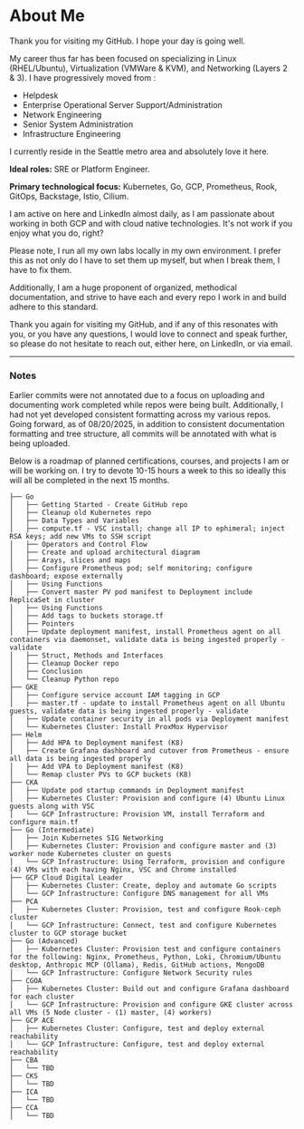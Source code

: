 # About Me

Thank you for visiting my GitHub. I hope your day is going well.

My career thus far has been focused on specializing in Linux (RHEL/Ubuntu), Virtualization (VMWare & KVM), and Networking (Layers 2 & 3). I have progressively moved from :

- Helpdesk
- Enterprise Operational Server Support/Administration
- Network Engineering
- Senior System Administration
- Infrastructure Engineering

I currently reside in the Seattle metro area and absolutely love it here.

**Ideal roles:** SRE or Platform Engineer.

**Primary technological focus:** Kubernetes, Go, GCP, Prometheus, Rook, GitOps, Backstage, Istio, Cilium.

I am active on here and LinkedIn almost daily, as I am passionate about working in both GCP and with cloud native technologies. It's not work if you enjoy what you do, right?

Please note, I run all my own labs locally in my own environment. I prefer this as not only do I have to set them up myself, but when I break them, I have to fix them. 

Additionally, I am a huge proponent of organized, methodical documentation, and strive to have each and every repo I work in and build adhere to this standard.

Thank you again for visiting my GitHub, and if any of this resonates with you, or you have any questions, I would love to connect and speak further, so please do not hesitate to reach out, either here, on LinkedIn, or via email.

---

### Notes
Earlier commits were not annotated due to a focus on uploading and documenting work completed while repos were being built. Additionally, I had not yet developed consistent formatting across my various repos. 
Going forward, as of 08/20/2025, in addition to consistent documentation formatting and tree structure, all commits will be annotated with what is being uploaded.

Below is a roadmap of planned certifications, courses, and projects I am or will be working on. I try to devote 10-15 hours a week to this so ideally this will all be completed in the next 15 months.

```
├── Go 
│   ├── Getting Started - Create GitHub repo
│   ├── Cleanup old Kubernetes repo
│   ├── Data Types and Variables
│   ├── compute.tf - VSC install; change all IP to ephimeral; inject RSA keys; add new VMs to SSH script
│   ├── Operators and Control Flow
│   ├── Create and upload architectural diagram
│   ├── Arays, slices and maps
│   ├── Configure Prometheus pod; self monitoring; configure dashboard; expose externally 
│   ├── Using Functions
│   ├── Convert master PV pod manifest to Deployment include ReplicaSet in cluster 
│   ├── Using Functions
│   ├── Add tags to buckets storage.tf 
│   ├── Pointers
│   ├── Update deployment manifest, install Prometheus agent on all containers via daemonset, validate data is being ingested properly - validate
│   ├── Struct, Methods and Interfaces
│   ├── Cleanup Docker repo
│   ├── Conclusion
│   └── Cleanup Python repo
├── GKE
│   ├── Configure service account IAM tagging in GCP 
│   ├── master.tf - update to install Prometheus agent on all Ubuntu guests, validate data is being ingested properly - validate
│   ├── Update container security in all pods via Deployment manifest
│   └── Kubernetes Cluster: Install ProxMox Hypervisor
├── Helm
│   ├── Add HPA to Deployment manifest (K8)
│   ├── Create Grafana dashboard and cutover from Prometheus - ensure all data is being ingested properly 
│   ├── Add VPA to Deployment manifest (K8)
│   └── Remap cluster PVs to GCP buckets (K8)
├── CKA
│   ├── Update pod startup commands in Deployment manifest
│   ├── Kubernetes Cluster: Provision and configure (4) Ubuntu Linux guests along with VSC
│   └── GCP Infrastructure: Provision VM, install Terraform and configure main.tf
├── Go (Intermediate)
│   ├── Join Kubernetes SIG Networking
│   ├── Kubernetes Cluster: Provision and configure master and (3) worker node Kubernetes cluster on guests 
│   └── GCP Infrastructure: Using Terraform, provision and configure (4) VMs with each having Nginx, VSC and Chrome installed
├── GCP Cloud Digital Leader
│   ├── Kubernetes Cluster: Create, deploy and automate Go scripts
│   └── GCP Infrastructure: Configure DNS management for all VMs
├── PCA
│   ├── Kubernetes Cluster: Provision, test and configure Rook-ceph cluster
│   └── GCP Infrastructure: Connect, test and configure Kubernetes cluster to GCP storage bucket
├── Go (Advanced)
│   ├── Kubernetes Cluster: Provision test and configure containers for the following: Nginx, Prometheus, Python, Loki, Chromium/Ubuntu desktop, Anthropic MCP (Ollama), Redis, GitHub actions, MongoDB 
│   └── GCP Infrastructure: Configure Network Security rules
├── CGOA
│   ├── Kubernetes Cluster: Build out and configure Grafana dashboard for each cluster 
│   └── GCP Infrastructure: Provision and configure GKE cluster across all VMs (5 Node cluster - (1) master, (4) workers)
├── GCP ACE
│   ├── Kubernetes Cluster: Configure, test and deploy external reachability
│   └── GCP Infrastructure: Configure, test and deploy external reachability
├── CBA
│   └── TBD
├── CKS
│   └── TBD
├── ICA
│   └── TBD
├── CCA
│   └── TBD
